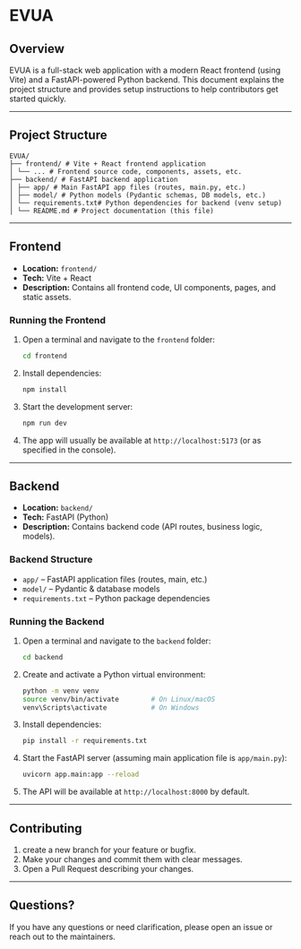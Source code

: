 # EVUA

## Overview

EVUA is a full-stack web application with a modern React frontend (using Vite) and a FastAPI-powered Python backend. This document explains the project structure and provides setup instructions to help contributors get started quickly.

---

## Project Structure

```
EVUA/ 
├── frontend/ # Vite + React frontend application 
│ └── ... # Frontend source code, components, assets, etc. 
├── backend/ # FastAPI backend application 
│ ├── app/ # Main FastAPI app files (routes, main.py, etc.) 
│ ├── model/ # Python models (Pydantic schemas, DB models, etc.) 
│ └── requirements.txt# Python dependencies for backend (venv setup) 
│ └── README.md # Project documentation (this file)
```

---

## Frontend

- **Location:** `frontend/`
- **Tech:** Vite + React
- **Description:** Contains all frontend code, UI components, pages, and static assets.

### Running the Frontend

1. Open a terminal and navigate to the `frontend` folder:
    ```sh
    cd frontend
    ```
2. Install dependencies:
    ```sh
    npm install
    ```
3. Start the development server:
    ```sh
    npm run dev
    ```
4. The app will usually be available at `http://localhost:5173` (or as specified in the console).

---

## Backend

- **Location:** `backend/`
- **Tech:** FastAPI (Python)
- **Description:** Contains backend code (API routes, business logic, models).

### Backend Structure

- `app/` – FastAPI application files (routes, main, etc.)
- `model/` – Pydantic & database models
- `requirements.txt` – Python package dependencies

### Running the Backend

1. Open a terminal and navigate to the `backend` folder:
    ```sh
    cd backend
    ```
2. Create and activate a Python virtual environment:
    ```sh
    python -m venv venv
    source venv/bin/activate        # On Linux/macOS
    venv\Scripts\activate           # On Windows
    ```
3. Install dependencies:
    ```sh
    pip install -r requirements.txt
    ```
4. Start the FastAPI server (assuming main application file is `app/main.py`):
    ```sh
    uvicorn app.main:app --reload
    ```
5. The API will be available at `http://localhost:8000` by default.

---

## Contributing

1. create a new branch for your feature or bugfix.
2. Make your changes and commit them with clear messages.
3. Open a Pull Request describing your changes.

---

## Questions?

If you have any questions or need clarification, please open an issue or reach out to the maintainers.

